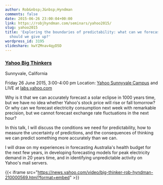 ```yaml
---
author: Rob&nbsp;J&nbsp;Hyndman
comments: false
date: 2015-06-26 23:00:04+00:00
link: https://robjhyndman.com/seminars/yahoo2015/
slug: yahoo2015
title: 'Exploring the boundaries of predictability: what can we forecast, and when
  should we give up?'
wordpress_id: 3195
slideshare: kwYZMnav4qyD5D
---
```


### **[Yahoo Big Thinkers](https://labs.yahoo.com/news/big-thinker-rob-hyndman-explores-science-forecasting-and-prediction)**


Sunnyvale, California

Friday 26 June 2015, 3:00-4:00 pm
Location: [Yahoo Sunnyvale Campus](https://www.google.com/maps/place/Yahoo!/@37.417107,-122.025168,15z/data=!4m6!1m3!3m2!1s0x0:0x9f2d3eb3f8af2d4e!2sYahoo*21!3m1!1s0x0:0x9f2d3eb3f8af2d4e) and LIVE at [labs.yahoo.com](http://labs.yahoo.com)



Why is it that we can accurately forecast a solar eclipse in 1000 years time, but we have no idea whether Yahoo's stock price will rise or fall tomorrow? Or why can we forecast electricity consumption next week with remarkable precision, but we cannot forecast exchange rate fluctuations in the next hour?

In this talk, I will discuss the conditions we need for predictability, how to measure the uncertainty of predictions, and the consequences of thinking we can predict something more accurately than we can.

I will draw on my experiences in forecasting Australia's health budget for the next few years, in developing forecasting models for peak electricity demand in 20 years time, and in identifying unpredictable activity on Yahoo's mail servers.








{{< iframe src="https://news.yahoo.com/video/big-thinker-rob-hyndman-210000569.html?format=embed" >}}